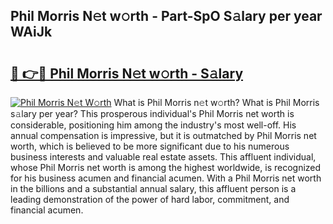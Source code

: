 ## Phil Morris N𝚎t w𝚘rth - Part-SpO S𝚊lary per year WAiJk

# <h2><a href="http://gc46qro.nevu.top/?p=Phil+Morris">🔗 👉🔴 Phil Morris N𝚎t w𝚘rth - S𝚊lary</a></h2>

[![Phil Morris N𝚎t W𝚘rth](https://i.imgur.com/Oavwk0R.jpeg)](http://gc46qro.nevu.top/?p=Phil+Morris)
What is Phil Morris n𝚎t w𝚘rth? What is Phil Morris s𝚊lary per year?
This prosperous individual's Phil Morris net worth is considerable, positioning him among the industry's most well-off. His annual compensation is impressive, but it is outmatched by Phil Morris net worth, which is believed to be more significant due to his numerous business interests and valuable real estate assets. This affluent individual, whose Phil Morris net worth is among the highest worldwide, is recognized for his business acumen and financial acumen. With a Phil Morris net worth in the billions and a substantial annual salary, this affluent person is a leading demonstration of the power of hard labor, commitment, and financial acumen.
